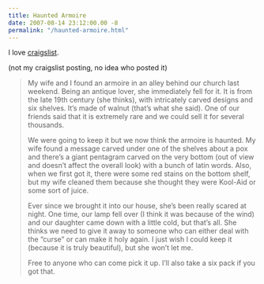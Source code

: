 ```yaml
---
title: Haunted Armoire
date: 2007-08-14 23:12:00.00 -8
permalink: "/haunted-armoire.html"
---
```

I love [craigslist](http://baltimore.craigslist.org/zip/397224456.html).

(not my craigslist posting, no idea who posted it)

> My wife and I found an armoire in an alley behind our church last weekend. Being an antique lover, she immediately fell for it. It is from the late 19th century (she thinks), with intricately carved designs and six shelves. It’s made of walnut (that’s what she said). One of our friends said that it is extremely rare and we could sell it for several thousands.
>
> We were going to keep it but we now think the armoire is haunted. My wife found a message carved under one of the shelves about a pox and there’s a giant pentagram carved on the very bottom (out of view and doesn’t affect the overall look) with a bunch of latin words. Also, when we first got it, there were some red stains on the bottom shelf, but my wife cleaned them because she thought they were Kool-Aid or some sort of juice.
>
> Ever since we brought it into our house, she’s been really scared at night. One time, our lamp fell over (I think it was because of the wind) and our daughter came down with a little cold, but that’s all. She thinks we need to give it away to someone who can either deal with the “curse” or can make it holy again. I just wish I could keep it (because it is truly beautiful), but she won’t let me.
>
> Free to anyone who can come pick it up. I’ll also take a six pack if you got that.
